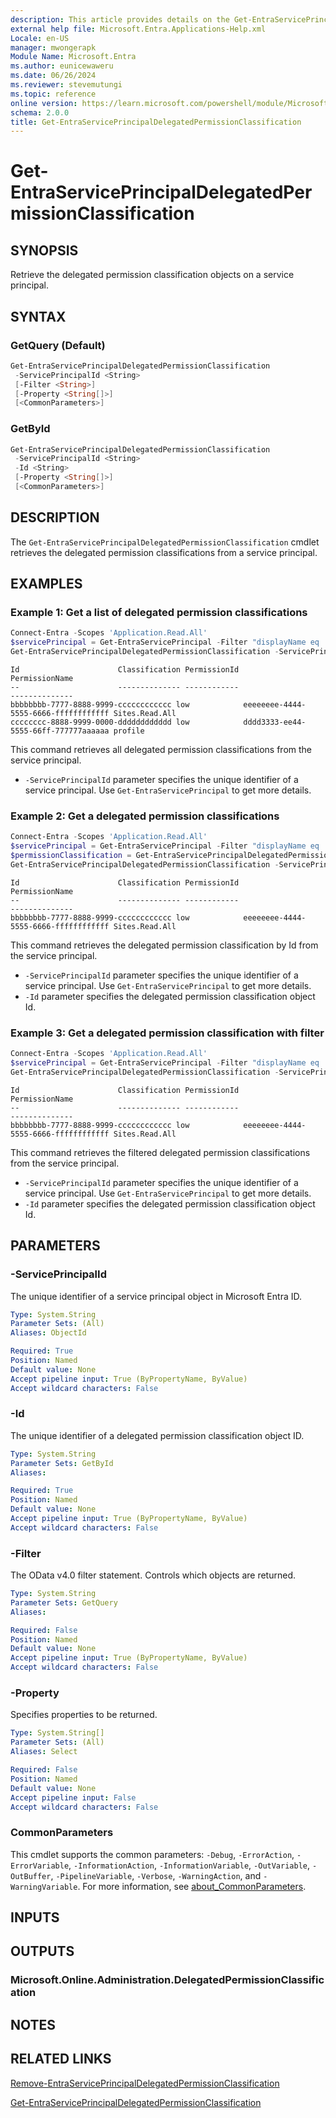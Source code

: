 ```yaml
---
description: This article provides details on the Get-EntraServicePrincipalDelegatedPermissionClassification command.
external help file: Microsoft.Entra.Applications-Help.xml
Locale: en-US
manager: mwongerapk
Module Name: Microsoft.Entra
ms.author: eunicewaweru
ms.date: 06/26/2024
ms.reviewer: stevemutungi
ms.topic: reference
online version: https://learn.microsoft.com/powershell/module/Microsoft.Entra/Get-EntraServicePrincipalDelegatedPermissionClassification
schema: 2.0.0
title: Get-EntraServicePrincipalDelegatedPermissionClassification
---
```


# Get-EntraServicePrincipalDelegatedPermissionClassification

## SYNOPSIS

Retrieve the delegated permission classification objects on a service principal.

## SYNTAX

### GetQuery (Default)

```powershell
Get-EntraServicePrincipalDelegatedPermissionClassification
 -ServicePrincipalId <String>
 [-Filter <String>]
 [-Property <String[]>]
 [<CommonParameters>]
```

### GetById

```powershell
Get-EntraServicePrincipalDelegatedPermissionClassification
 -ServicePrincipalId <String>
 -Id <String>
 [-Property <String[]>]
 [<CommonParameters>]
```

## DESCRIPTION

The `Get-EntraServicePrincipalDelegatedPermissionClassification` cmdlet retrieves the delegated permission classifications from a service principal.

## EXAMPLES

### Example 1: Get a list of delegated permission classifications

```powershell
Connect-Entra -Scopes 'Application.Read.All'
$servicePrincipal = Get-EntraServicePrincipal -Filter "displayName eq 'Helpdesk Application'"
Get-EntraServicePrincipalDelegatedPermissionClassification -ServicePrincipalId $servicePrincipal.Id
```

```Output
Id                      Classification PermissionId                         PermissionName
--                      -------------- ------------                         --------------
bbbbbbbb-7777-8888-9999-cccccccccccc low            eeeeeeee-4444-5555-6666-ffffffffffff Sites.Read.All
cccccccc-8888-9999-0000-dddddddddddd low            dddd3333-ee44-5555-66ff-777777aaaaaa profile
```

This command retrieves all delegated permission classifications from the service principal.

- `-ServicePrincipalId` parameter specifies the unique identifier of a service principal. Use `Get-EntraServicePrincipal` to get more details.

### Example 2: Get a delegated permission classifications

```powershell
Connect-Entra -Scopes 'Application.Read.All'
$servicePrincipal = Get-EntraServicePrincipal -Filter "displayName eq 'Helpdesk Application'"
$permissionClassification = Get-EntraServicePrincipalDelegatedPermissionClassification -ServicePrincipalId $servicePrincipal.Id -Filter "PermissionName eq 'Sites.Read.All'"
Get-EntraServicePrincipalDelegatedPermissionClassification -ServicePrincipalId $servicePrincipal.Id -Id $permissionClassification.Id
```

```Output
Id                      Classification PermissionId                         PermissionName
--                      -------------- ------------                         --------------
bbbbbbbb-7777-8888-9999-cccccccccccc low            eeeeeeee-4444-5555-6666-ffffffffffff Sites.Read.All
```

This command retrieves the delegated permission classification by Id from the service principal.

- `-ServicePrincipalId` parameter specifies the unique identifier of a service principal. Use `Get-EntraServicePrincipal` to get more details.
- `-Id` parameter specifies the delegated permission classification object Id.

### Example 3: Get a delegated permission classification with filter

```powershell
Connect-Entra -Scopes 'Application.Read.All'
$servicePrincipal = Get-EntraServicePrincipal -Filter "displayName eq 'Helpdesk Application'"
Get-EntraServicePrincipalDelegatedPermissionClassification -ServicePrincipalId $servicePrincipal.Id -Filter "PermissionName eq 'Sites.Read.All'"
```

```Output
Id                      Classification PermissionId                         PermissionName
--                      -------------- ------------                         --------------
bbbbbbbb-7777-8888-9999-cccccccccccc low            eeeeeeee-4444-5555-6666-ffffffffffff Sites.Read.All
```

This command retrieves the filtered delegated permission classifications from the service principal.

- `-ServicePrincipalId` parameter specifies the unique identifier of a service principal. Use `Get-EntraServicePrincipal` to get more details.
- `-Id` parameter specifies the delegated permission classification object Id.

## PARAMETERS

### -ServicePrincipalId

The unique identifier of a service principal object in Microsoft Entra ID.

```yaml
Type: System.String
Parameter Sets: (All)
Aliases: ObjectId

Required: True
Position: Named
Default value: None
Accept pipeline input: True (ByPropertyName, ByValue)
Accept wildcard characters: False
```

### -Id

The unique identifier of a delegated permission classification object ID.

```yaml
Type: System.String
Parameter Sets: GetById
Aliases:

Required: True
Position: Named
Default value: None
Accept pipeline input: True (ByPropertyName, ByValue)
Accept wildcard characters: False
```

### -Filter

The OData v4.0 filter statement.
Controls which objects are returned.

```yaml
Type: System.String
Parameter Sets: GetQuery
Aliases:

Required: False
Position: Named
Default value: None
Accept pipeline input: True (ByPropertyName, ByValue)
Accept wildcard characters: False
```

### -Property

Specifies properties to be returned.

```yaml
Type: System.String[]
Parameter Sets: (All)
Aliases: Select

Required: False
Position: Named
Default value: None
Accept pipeline input: False
Accept wildcard characters: False
```

### CommonParameters

This cmdlet supports the common parameters: `-Debug`, `-ErrorAction`, `-ErrorVariable`, `-InformationAction`, `-InformationVariable`, `-OutVariable`, `-OutBuffer`, `-PipelineVariable`, `-Verbose`, `-WarningAction`, and `-WarningVariable`. For more information, see [about_CommonParameters](https://go.microsoft.com/fwlink/?LinkID=113216).

## INPUTS

## OUTPUTS

### Microsoft.Online.Administration.DelegatedPermissionClassification

## NOTES

## RELATED LINKS

[Remove-EntraServicePrincipalDelegatedPermissionClassification](Remove-EntraServicePrincipalDelegatedPermissionClassification.md)

[Get-EntraServicePrincipalDelegatedPermissionClassification](Get-EntraServicePrincipalDelegatedPermissionClassification.md)
